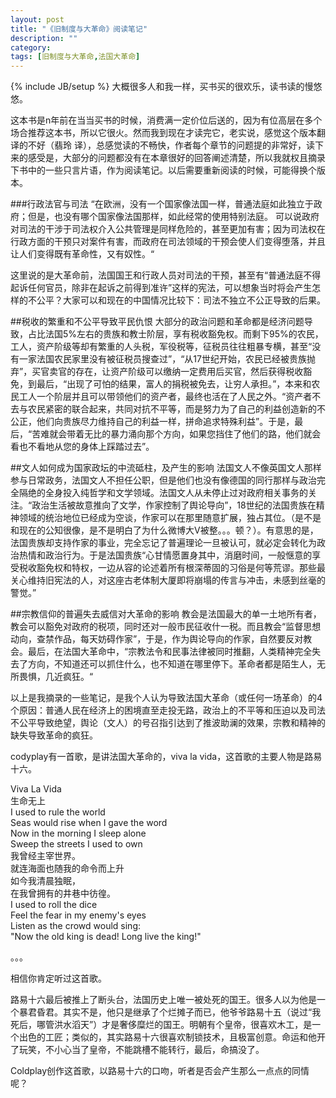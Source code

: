 ```yaml
---
layout: post
title: "《旧制度与大革命》阅读笔记"
description: ""
category: 
tags: [旧制度与大革命,法国大革命]
---
```

{% include JB/setup %}
大概很多人和我一样，买书买的很欢乐，读书读的慢悠悠。   

这本书是n年前在当当买书的时候，消费满一定价位后送的，因为有位高层在多个场合推荐这本书，所以它很火。然而我到现在才读完它，老实说，感觉这个版本翻译的不好（翡玲 译），总感觉读的不畅快，作者每个章节的问题提的非常好，读下来的感受是，大部分的问题都没有在本章很好的回答阐述清楚，所以我就权且摘录下书中的一些只言片语，作为阅读笔记。以后需要重新阅读的时候，可能得换个版本。

###行政法官与司法
“在欧洲，没有一个国家像法国一样，普通法庭如此独立于政府；但是，也没有哪个国家像法国那样，如此经常的使用特别法庭。
可以说政府对司法的干涉于司法权介入公共管理是同样危险的，甚至更加有害；因为司法权在行政方面的干预只对案件有害，而政府在司法领域的干预会使人们变得堕落，并且让人们变得既有革命性，又有奴性。“    

这里说的是大革命前，法国国王和行政人员对司法的干预，甚至有“普通法庭不得起诉任何官员，除非在起诉之前得到准许”这样的宪法，可以想象当时将会产生怎样的不公平？大家可以和现在的中国情况比较下：司法不独立不公正导致的后果。

##税收的繁重和不公平导致平民仇恨
大部分的政治问题和革命都是经济问题导致，占比法国5%左右的贵族和教士阶层，享有税收豁免权。而剩下95%的农民，工人，资产阶级等却有繁重的人头税，军役税等，征税员往往粗暴专横，甚至“没有一家法国农民家里没有被征税员搜查过”，“从17世纪开始，农民已经被贵族抛弃”，买官卖官的存在，让资产阶级可以缴纳一定费用后买官，然后获得税收豁免，到最后，“出现了可怕的结果，富人的捐税被免去，让穷人承担。”，本来和农民工人一个阶层并且可以带领他们的资产者，最终也活在了人民之外。“资产者不去与农民紧密的联合起来，共同对抗不平等，而是努力为了自己的利益创造新的不公正，他们向贵族尽力维持自己的利益一样，拼命追求特殊利益”。于是，最后，“苦难就会带着无比的暴力涌向那个方向，如果您挡住了他们的路，他们就会看也不看地从您的身体上踩踏过去”。

##文人如何成为国家政坛的中流砥柱，及产生的影响
法国文人不像英国文人那样参与日常政务，法国文人不担任公职，但是他们也没有像德国的同行那样与政治完全隔绝的全身投入纯哲学和文学领域。法国文人从未停止过对政府相关事务的关注。“政治生活被故意推向了文学，作家控制了舆论导向”，18世纪的法国贵族在精神领域的统治地位已经成为空谈，作家可以在那里随意扩展，独占其位。（是不是和现在的公知很像，是不是明白了为什么微博大V被整。。。顿？）。有意思的是，法国贵族却支持作家的事业，完全忘记了普遍理论一旦被认可，就必定会转化为政治热情和政治行为。于是法国贵族“心甘情愿置身其中，消磨时间，一般惬意的享受税收豁免权和特权，一边从容的论述着所有根深蒂固的习俗是何等荒谬。那些最关心维持旧宪法的人，对这座古老体制大厦即将崩塌的传言与冲击，未感到丝毫的警觉。”

##宗教信仰的普遍失去威信对大革命的影响
教会是法国最大的单一土地所有者，教会可以豁免对政府的税项，同时还对一般市民征收什一税。而且教会“监督思想动向，查禁作品，每天妨碍作家”，于是，作为舆论导向的作家，自然要反对教会。最后，在法国大革命中，“宗教法令和民事法律被同时推翻，人类精神完全失去了方向，不知道还可以抓住什么，也不知道在哪里停下。革命者都是陌生人，无所畏惧，几近疯狂。“

以上是我摘录的一些笔记，是我个人认为导致法国大革命（或任何一场革命）的4个原因：普通人民在经济上的困境直至走投无路，政治上的不平等和压迫以及司法不公平导致绝望，舆论（文人）的号召指引达到了推波助澜的效果，宗教和精神的缺失导致革命的疯狂。

codyplay有一首歌，是讲法国大革命的，viva la vida，这首歌的主要人物是路易十六。

Viva La Vida   
生命无上   
I used to rule the world   
Seas would rise when I gave the word   
Now in the morning I sleep alone   
Sweep the streets I used to own   
我曾经主宰世界。   
就连海面也随我的命令而上升   
如今我清晨独眠，   
在我曾拥有的井巷中彷徨。   
I used to roll the dice   
Feel the fear in my enemy's eyes   
Listen as the crowd would sing:   
"Now the old king is dead! Long live the king!"   

。。。

相信你肯定听过这首歌。


路易十六最后被推上了断头台，法国历史上唯一被处死的国王。很多人以为他是一个暴君昏君。其实不是，他只是继承了个烂摊子而已，他爷爷路易十五（说过“我死后，哪管洪水滔天”）才是奢侈糜烂的国王。明朝有个皇帝，很喜欢木工，是一个出色的工匠；类似的，其实路易十六很喜欢制锁技术，且极富创意。命运和他开了玩笑，不小心当了皇帝，不能跳槽不能转行，最后，命搞没了。

Coldplay创作这首歌，以路易十六的口吻，听者是否会产生那么一点点的同情呢？
